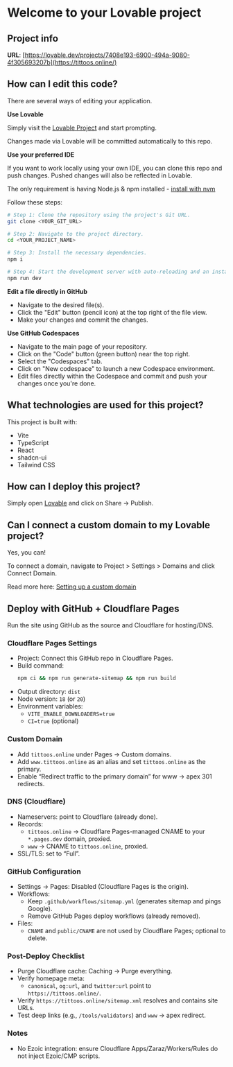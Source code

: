 # Welcome to your Lovable project

## Project info

**URL**: [https://lovable.dev/projects/7408e193-6900-494a-9080-4f305693207b](https://tittoos.online/)

## How can I edit this code?

There are several ways of editing your application.

**Use Lovable**

Simply visit the [Lovable Project]([https://lovable.dev/projects/7408e193-6900-494a-9080-4f305693207b](https://tittoos.online/)) and start prompting.

Changes made via Lovable will be committed automatically to this repo.

**Use your preferred IDE**

If you want to work locally using your own IDE, you can clone this repo and push changes. Pushed changes will also be reflected in Lovable.

The only requirement is having Node.js & npm installed - [install with nvm](https://github.com/nvm-sh/nvm#installing-and-updating)

Follow these steps:

```sh
# Step 1: Clone the repository using the project's Git URL.
git clone <YOUR_GIT_URL>

# Step 2: Navigate to the project directory.
cd <YOUR_PROJECT_NAME>

# Step 3: Install the necessary dependencies.
npm i

# Step 4: Start the development server with auto-reloading and an instant preview.
npm run dev
```

**Edit a file directly in GitHub**

- Navigate to the desired file(s).
- Click the "Edit" button (pencil icon) at the top right of the file view.
- Make your changes and commit the changes.

**Use GitHub Codespaces**

- Navigate to the main page of your repository.
- Click on the "Code" button (green button) near the top right.
- Select the "Codespaces" tab.
- Click on "New codespace" to launch a new Codespace environment.
- Edit files directly within the Codespace and commit and push your changes once you're done.

## What technologies are used for this project?

This project is built with:

- Vite
- TypeScript
- React
- shadcn-ui
- Tailwind CSS

## How can I deploy this project?

Simply open [Lovable](https://lovable.dev/projects/7408e193-6900-494a-9080-4f305693207b) and click on Share -> Publish.

## Can I connect a custom domain to my Lovable project?

Yes, you can!

To connect a domain, navigate to Project > Settings > Domains and click Connect Domain.

Read more here: [Setting up a custom domain](https://docs.lovable.dev/tips-tricks/custom-domain#step-by-step-guide)

## Deploy with GitHub + Cloudflare Pages

Run the site using GitHub as the source and Cloudflare for hosting/DNS.

### Cloudflare Pages Settings
- Project: Connect this GitHub repo in Cloudflare Pages.
- Build command:
  ```sh
  npm ci && npm run generate-sitemap && npm run build
  ```
- Output directory: `dist`
- Node version: `18` (or `20`)
- Environment variables:
  - `VITE_ENABLE_DOWNLOADERS=true`
  - `CI=true` (optional)

### Custom Domain
- Add `tittoos.online` under Pages → Custom domains.
- Add `www.tittoos.online` as an alias and set `tittoos.online` as the primary.
- Enable “Redirect traffic to the primary domain” for www → apex 301 redirects.

### DNS (Cloudflare)
- Nameservers: point to Cloudflare (already done).
- Records:
  - `tittoos.online` → Cloudflare Pages-managed CNAME to your `*.pages.dev` domain, proxied.
  - `www` → CNAME to `tittoos.online`, proxied.
- SSL/TLS: set to “Full”.

### GitHub Configuration
- Settings → Pages: Disabled (Cloudflare Pages is the origin).
- Workflows:
  - Keep `.github/workflows/sitemap.yml` (generates sitemap and pings Google).
  - Remove GitHub Pages deploy workflows (already removed).
- Files:
  - `CNAME` and `public/CNAME` are not used by Cloudflare Pages; optional to delete.

### Post-Deploy Checklist
- Purge Cloudflare cache: Caching → Purge everything.
- Verify homepage meta:
  - `canonical`, `og:url`, and `twitter:url` point to `https://tittoos.online/`.
- Verify `https://tittoos.online/sitemap.xml` resolves and contains site URLs.
- Test deep links (e.g., `/tools/validators`) and `www` → apex redirect.

### Notes
- No Ezoic integration: ensure Cloudflare Apps/Zaraz/Workers/Rules do not inject Ezoic/CMP scripts.
